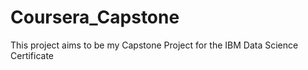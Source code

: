 # Coursera_Capstone
This project aims to be my Capstone Project for the IBM Data Science Certificate
